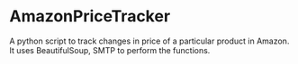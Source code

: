 # AmazonPriceTracker
A python script to track changes in price of a particular product in Amazon. It uses BeautifulSoup, SMTP to perform the functions.
